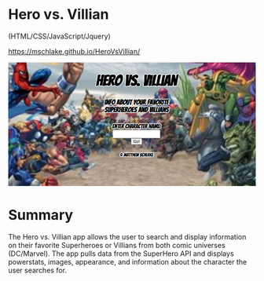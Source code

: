 # Hero vs. Villian
(HTML/CSS/JavaScript/Jquery)

https://mschlake.github.io/HeroVsVillian/

![ScreenShot](/images/Screenshot.png)

# Summary 
The Hero vs. Villian app allows the user to search and display information on their favorite Superheroes or Villians from both comic universes (DC/Marvel). The app pulls data from the SuperHero API and displays powerstats, images, appearance, and information about the character the user searches for. 
